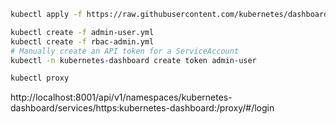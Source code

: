 ```sh
kubectl apply -f https://raw.githubusercontent.com/kubernetes/dashboard/v2.7.0/aio/deploy/recommended.yaml
```

```sh
kubectl create -f admin-user.yml
kubectl create -f rbac-admin.yml
# Manually create an API token for a ServiceAccount
kubectl -n kubernetes-dashboard create token admin-user
```

```sh
kubectl proxy
```

http://localhost:8001/api/v1/namespaces/kubernetes-dashboard/services/https:kubernetes-dashboard:/proxy/#/login
